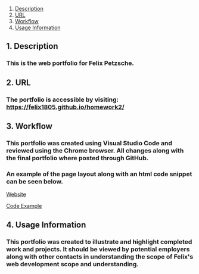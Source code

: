 1. [Description](#description)
2. [URL](#url)
3. [Workflow](#workflow)
4. [Usage Information](#usage)

<a name="description"></a>
## 1. Description

### This is the web portfolio for Felix Petzsche. 

<a name="url"></a>
## 2. URL

### The portfolio is accessible by visiting:  https://felix1805.github.io/homework2/ 

<a name="workflow"></a>
## 3. Workflow

### This portfolio was created using Visual Studio Code and reviewed using the Chrome browser. All changes along with the final portfolio where posted through GitHub.
### An example of the page layout along with an html code snippet can be seen below.


[Website](/assets/images/portfolioscreenshot.JPG "Website screenshot")

[Code Example](/assets/images/codescreenshot.JPG "Code Snippet")

<a name="usage"></a>
## 4. Usage Information

### This portfolio was created to illustrate and highlight completed work and projects. It should be viewed by potential employers along with other contacts in understanding the scope of Felix's web development scope and understanding. 